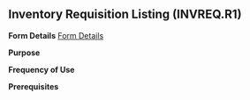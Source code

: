 ## Inventory Requisition Listing (INVREQ.R1)
<PageHeader />

**Form Details**
[Form Details](../INVREQ-R1-1/README.md)

**Purpose**

**Frequency of Use**

**Prerequisites**

<badge text= "Version 8.10.57 " vertical="middle" />

<PageFooter />
